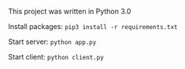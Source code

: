 This project was written in Python 3.0

Install packages:
`
pip3 install -r requirements.txt
`

Start server:
`
python app.py
`

Start client:
`
python client.py
`
